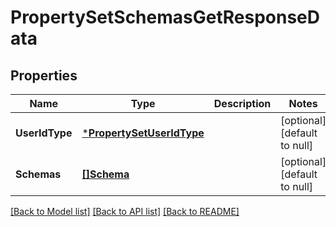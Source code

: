 # PropertySetSchemasGetResponseData

## Properties
Name | Type | Description | Notes
------------ | ------------- | ------------- | -------------
**UserIdType** | [***PropertySetUserIdType**](PropertySetUserIdType.md) |  | [optional] [default to null]
**Schemas** | [**[]Schema**](schema.md) |  | [optional] [default to null]

[[Back to Model list]](../README.md#documentation-for-models) [[Back to API list]](../README.md#documentation-for-api-endpoints) [[Back to README]](../README.md)


